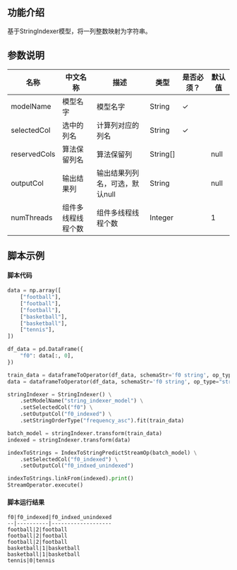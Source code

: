 ## 功能介绍
基于StringIndexer模型，将一列整数映射为字符串。

## 参数说明
| 名称 | 中文名称 | 描述 | 类型 | 是否必须？ | 默认值 |
| --- | --- | --- | --- | --- | --- |
| modelName | 模型名字 | 模型名字 | String | ✓ |  |
| selectedCol | 选中的列名 | 计算列对应的列名 | String | ✓ |  |
| reservedCols | 算法保留列名 | 算法保留列 | String[] |  | null |
| outputCol | 输出结果列 | 输出结果列列名，可选，默认null | String |  | null |
| numThreads | 组件多线程线程个数 | 组件多线程线程个数 | Integer |  | 1 |

## 脚本示例
#### 脚本代码
```python
data = np.array([
    ["football"],
    ["football"],
    ["football"],
    ["basketball"],
    ["basketball"],
    ["tennis"],
])

df_data = pd.DataFrame({
    "f0": data[:, 0],
})

train_data = dataframeToOperator(df_data, schemaStr='f0 string', op_type="batch")
data = dataframeToOperator(df_data, schemaStr='f0 string', op_type="stream")

stringIndexer = StringIndexer() \
    .setModelName("string_indexer_model") \
    .setSelectedCol("f0") \
    .setOutputCol("f0_indexed") \
    .setStringOrderType("frequency_asc").fit(train_data)

batch_model = stringIndexer.transform(train_data)
indexed = stringIndexer.transform(data)

indexToStrings = IndexToStringPredictStreamOp(batch_model) \
    .setSelectedCol("f0_indexed") \
    .setOutputCol("f0_indxed_unindexed")

indexToStrings.linkFrom(indexed).print()
StreamOperator.execute()

```

#### 脚本运行结果

```
f0|f0_indexed|f0_indxed_unindexed
--|----------|-------------------
football|2|football
football|2|football
football|2|football
basketball|1|basketball
basketball|1|basketball
tennis|0|tennis
```
